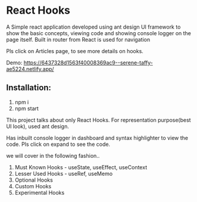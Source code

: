 # React Hooks

A Simple react application developed using ant design UI framework to show the basic concepts, viewing code and showing console logger on the page itself. Built in router from React is used for navigation

Pls click on Articles page, to see more details on hooks.

Demo: https://6437328d1563f40008369ac9--serene-taffy-ae5224.netlify.app/

## Installation:
1. npm i
2. npm start



This project talks about only React Hooks. For representation purpose(best UI look), used ant design.

Has inbuilt console logger in dashboard and syntax highlighter to view the code. Pls click on expand to see the code.

we will cover in the following fashion..

1. Must Known Hooks - useState, useEffect, useContext
2. Lesser Used Hooks - useRef, useMemo
3. Optional Hooks
4. Custom Hooks
5. Experimental Hooks

